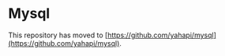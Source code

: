 # Mysql

This repository has moved to [https://github.com/yahapi/mysql](https://github.com/yahapi/mysql).
